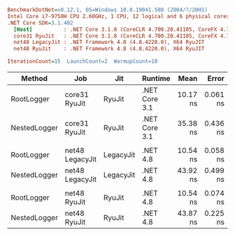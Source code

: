 ``` ini

BenchmarkDotNet=v0.12.1, OS=Windows 10.0.19041.508 (2004/?/20H1)
Intel Core i7-9750H CPU 2.60GHz, 1 CPU, 12 logical and 6 physical cores
.NET Core SDK=3.1.402
  [Host]          : .NET Core 3.1.8 (CoreCLR 4.700.20.41105, CoreFX 4.700.20.41903), X64 RyuJIT
  core31 RyuJit   : .NET Core 3.1.8 (CoreCLR 4.700.20.41105, CoreFX 4.700.20.41903), X64 RyuJIT
  net48 LegacyJit : .NET Framework 4.8 (4.8.4220.0), X64 RyuJIT
  net48 RyuJit    : .NET Framework 4.8 (4.8.4220.0), X64 RyuJIT

IterationCount=15  LaunchCount=2  WarmupCount=10  

```
|       Method |             Job |       Jit |       Runtime |     Mean |    Error |   StdDev | Ratio | RatioSD |
|------------- |---------------- |---------- |-------------- |---------:|---------:|---------:|------:|--------:|
|   RootLogger |   core31 RyuJit |    RyuJit | .NET Core 3.1 | 10.17 ns | 0.061 ns | 0.091 ns |  1.00 |    0.00 |
| NestedLogger |   core31 RyuJit |    RyuJit | .NET Core 3.1 | 35.38 ns | 0.436 ns | 0.639 ns |  3.48 |    0.07 |
|              |                 |           |               |          |          |          |       |         |
|   RootLogger | net48 LegacyJit | LegacyJit |      .NET 4.8 | 10.54 ns | 0.058 ns | 0.085 ns |  1.00 |    0.00 |
| NestedLogger | net48 LegacyJit | LegacyJit |      .NET 4.8 | 43.92 ns | 0.499 ns | 0.732 ns |  4.17 |    0.08 |
|              |                 |           |               |          |          |          |       |         |
|   RootLogger |    net48 RyuJit |    RyuJit |      .NET 4.8 | 10.54 ns | 0.074 ns | 0.111 ns |  1.00 |    0.00 |
| NestedLogger |    net48 RyuJit |    RyuJit |      .NET 4.8 | 43.87 ns | 0.225 ns | 0.323 ns |  4.16 |    0.05 |
